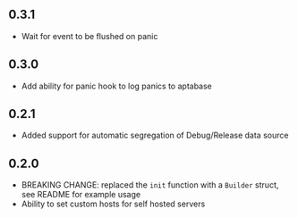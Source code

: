 ## 0.3.1

* Wait for event to be flushed on panic

## 0.3.0

* Add ability for panic hook to log panics to aptabase

## 0.2.1

* Added support for automatic segregation of Debug/Release data source

## 0.2.0

* BREAKING CHANGE: replaced the `init` function with a `Builder` struct, see README for example usage
* Ability to set custom hosts for self hosted servers
